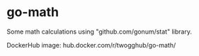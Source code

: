 # go-math
Some math calculations using "github.com/gonum/stat" library. 

DockerHub image: hub.docker.com/r/twogghub/go-math/
